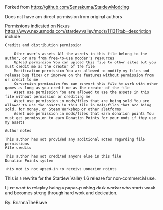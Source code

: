 Forked from https://github.com/Sensakuma/StardewModding

Does not have any direct permission from original authors

Permissions indicated on Nexus https://www.nexusmods.com/stardewvalley/mods/11131?tab=description include 

    Credits and distribution permission

        Other user's assets All the assets in this file belong to the author, or are from free-to-use modder's resources
        Upload permission You can upload this file to other sites but you must credit me as the creator of the file
        Modification permission You are allowed to modify my files and release bug fixes or improve on the features without permission from or credit to me
        Conversion permission You can convert this file to work with other games as long as you credit me as the creator of the file
        Asset use permission You are allowed to use the assets in this file without permission or crediting me
        Asset use permission in mods/files that are being sold You are allowed to use the assets in this file in mods/files that are being sold, for money, on Steam Workshop or other platforms
        Asset use permission in mods/files that earn donation points You must get permission to earn Donation Points for your mods if they use my assets 

    Author notes

    This author has not provided any additional notes regarding file permissions
    File credits

    This author has not credited anyone else in this file
    Donation Points system

    This mod is not opted-in to receive Donation Points

This is a rewrite for the Stardew Valley 1.6 release for non-commercial use.

I just want to roleplay being a paper-pushing desk worker who starts weak and becomes strong through hard work and dedication.

By: BriannaTheBrave

